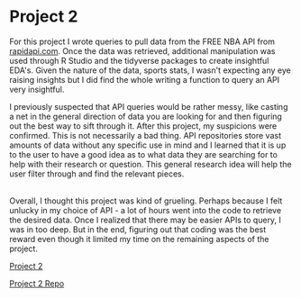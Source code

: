 # Project 2

For this project I wrote queries to pull data from the FREE NBA API from [rapidapi.com](https://rapidapi.com/theapiguy/api/free-nba). Once the data was retrieved, additional manipulation was used through R Studio and the tidyverse packages to create insightful EDA's. Given the nature of the data, sports stats, I wasn't expecting any eye raising insights but I did find the whole writing a function to query an API very insightful. 
<br>

I previously suspected that API queries would be rather messy, like casting a net in the general direction of data you are looking for and then figuring out the best way to sift through it. After this project, my suspicions were confirmed. This is not necessarily a bad thing. API repositories store vast amounts of data without any specific use in mind and I learned that it is up to the user to have a good idea as to what data they are searching for to help with their research or question. This general research idea will help the user filter through and find the relevant pieces.  
<br>

Overall, I thought this project was kind of grueling. Perhaps because I felt unlucky in my choice of API - a lot of hours went into the code to retrieve the desired data. Once I realized that there may be easier APIs to query, I was in too deep. But in the end, figuring out that coding was the best reward even though it limited my time on the remaining aspects of the project.

[Project 2](https://bphigg.github.io/Project_2/)

[Project 2 Repo](https://github.com/bphigg/Project_2)
